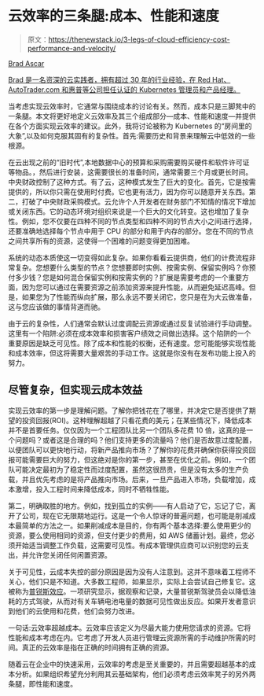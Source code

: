 # 云效率的三条腿:成本、性能和速度

> 原文：<https://thenewstack.io/3-legs-of-cloud-efficiency-cost-performance-and-velocity/>

[](https://www.linkedin.com/in/bradascar/)

[Brad Ascar](https://www.linkedin.com/in/bradascar/)

[Brad 是一名资深的云实践者，拥有超过 30 年的行业经验，在 Red Hat、AutoTrader.com 和惠普等公司担任认证的 Kubernetes 管理员和产品经理。](https://www.linkedin.com/in/bradascar/)

[](https://www.linkedin.com/in/bradascar/)[](https://www.linkedin.com/in/bradascar/)

当考虑实现云效率时，它通常与围绕成本的讨论有关。然而，成本只是三脚凳中的一条腿。本文将更好地定义云效率及其三个组成部分—成本、性能和速度—并提供在各个方面实现云效率的建议。此外，我将讨论被称为 Kubernetes 的“房间里的大象”,以及如何克服其固有的复杂性。首先:需要历史和背景来理解云中低效的一些根源。

在云出现之前的“旧时代”,本地数据中心的预算和采购需要购买硬件和软件许可证等物品。，然后进行安装，这需要很长的准备时间，通常需要三个月或更长时间。中央财政控制了这种方式。有了云，这种模式发生了巨大的变化。首先，它是按需提供的，所以你只需在使用时付费。它也更有活力，因为你可以随意开关东西。第二，打破了中央财政采购模式。云允许个人开发者在财务部门不知情的情况下增加或关闭东西。它的动态环境对组织来说是一个巨大的文化转变。这也增加了复杂性。例如，您不仅要在四种不同的节点类型和四种不同的节点大小之间进行选择，还要准确地选择每个节点中用于 CPU 的部分和用于内存的部分。您在不同的节点之间共享所有的资源，这使得一个困难的问题变得更加困难。

系统的动态本质使这一切变得如此复杂。如果你看看云提供商，他们的计费流程非常复杂。您想要什么类型的节点？您想要即时实例、按需实例、保留实例吗？你预付多少钱？您是如何混合保留实例和按需实例的？扩展是需要考虑的一个重要方面，因为您可以通过在需要资源之前添加资源来提升性能，从而避免延迟高峰。但是，如果您为了性能而纵向扩展，那么永远不要关闭它，您只是在为大云做准备，这与您应该做的事情背道而驰。

由于云的复杂性，人们通常会默认过度调配云资源或通过反复试验进行手动调整。这里有一个陷阱:必须在成本效率和损害客户绩效之间做出选择。这个陷阱的一个重要原因是缺乏可见性。除了成本和性能的权衡，还有速度。您可能能够实现性能和成本效率，但这将需要大量艰苦的手动工作。这就是你没有在发布功能上投入的努力。

## **尽管复杂，但实现云成本效益**

实现云效率的第一步是理解问题。了解你把钱花在了哪里，并决定它是否提供了期望的投资回报(ROI)。这种理解超越了只看花费的美元；在某些情况下，降低成本并不是首要任务。仅仅因为一个工程团队比另一个团队多花费 10 倍，这真的是一个问题吗？或者这是合理的吗？他们支持更多的流量吗？他们是否故意过度配置，以便团队可以更快地行动，将新产品推向市场？了解你的花费并确保你获得投资回报可能需要巨大的努力，但这绝对是你的第一步，甚至在优化之前。例如，一个团队可能决定最初为了稳定性而过度配置，虽然这很昂贵，但是没有太多的生产负载，并且优先考虑的是将产品推向市场。后来，一旦产品进入市场，负载增加，成本激增，投入工程时间来降低成本，同时不牺牲性能。

第二，明确取胜的地方。例如，找到孤立的实例——有人启动了它，忘记了它，离开了公司，现在它无限期地运行。这是一个令人惊讶的普遍问题，也可能是削减成本最简单的方法之一。如果削减成本是目的，你有两个基本选择:要么使用更少的资源，要么使用相同的资源，但支付更少的费用，如 AWS 储蓄计划。最终，您必须开始适当调整工作负载，这需要可见性。有成本管理供应商可以识别您的云支出，并允许您关闭任何闲置资源。

关于可见性，云成本失控的部分原因是因为没有人注意到。这并不意味着工程师不关心，他们只是不知道。大多数工程师，如果显示，实际上会尝试自己修复它。这被称为[普锐斯效应](https://powerhousedynamics.com/resources/white-papers/prius-effect1/)。一项研究显示，据观察和记录，大量普锐斯驾驶员会以降低油耗的方式驾驶，从而对有关车辆电池电量的数据可见性做出反应。如果开发者意识到他们的云使用和花费，他们会努力改进。

一句话:云效率超越成本。云效率应该定义为尽最大能力使用您请求的资源。它将性能和成本考虑在内。它考虑了开发人员进行管理云资源所需的手动维护所需的时间。真正的云效率是指在正确的时间拥有正确的资源。

随着云在企业中的快速采用，云效率的考虑是至关重要的，并且需要超越基本的成本分析。如果组织希望充分利用其云基础架构，他们必须考虑云效率凳子的另外两条腿，即性能和速度。

<svg xmlns:xlink="http://www.w3.org/1999/xlink" viewBox="0 0 68 31" version="1.1"><title>Group</title> <desc>Created with Sketch.</desc></svg>